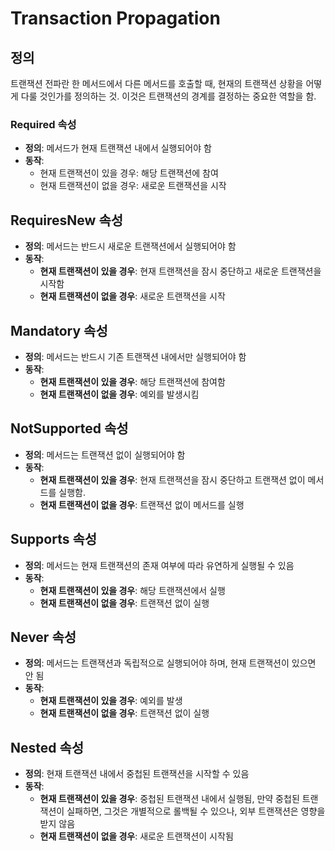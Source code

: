 # Transaction Propagation

## 정의 
트랜잭션 전파란 한 메서드에서 다른 메서드를 호출할 때, 현재의 트랜잭션 상황을 어떻게 다룰 것인가를 정의하는 것.
이것은 트랜잭션의 경계를 결정하는 중요한 역할을 함.

### Required 속성 

- **정의**: 메서드가 현재 트랜잭션 내에서 실행되어야 함
- **동작**:
    - 현재 트랜잭션이 있을 경우: 해당 트랜잭션에 참여
    - 현재 트랜잭션이 없을 경우: 새로운 트랜잭션을 시작

## RequiresNew 속성 

- **정의**: 메서드는 반드시 새로운 트랜잭션에서 실행되어야 함
- **동작**:
    - **현재 트랜잭션이 있을 경우**: 현재 트랜잭션을 잠시 중단하고 새로운 트랜잭션을 시작함
    - **현재 트랜잭션이 없을 경우**: 새로운 트랜잭션을 시작

## Mandatory 속성

- **정의**: 메서드는 반드시 기존 트랜잭션 내에서만 실행되어야 함
- **동작**:
    - **현재 트랜잭션이 있을 경우**: 해당 트랜잭션에 참여함
    - **현재 트랜잭션이 없을 경우**: 예외를 발생시킴

## NotSupported 속성

- **정의**: 메서드는 트랜잭션 없이 실행되어야 함
- **동작**:
    - **현재 트랜잭션이 있을 경우**: 현재 트랜잭션을 잠시 중단하고 트랜잭션 없이 메서드를 실행함.
    - **현재 트랜잭션이 없을 경우**: 트랜잭션 없이 메서드를 실행

## Supports 속성

- **정의**: 메서드는 현재 트랜잭션의 존재 여부에 따라 유연하게 실행될 수 있음
- **동작**:
    - **현재 트랜잭션이 있을 경우**: 해당 트랜잭션에서 실행
    - **현재 트랜잭션이 없을 경우**: 트랜잭션 없이 실행

## Never 속성

- **정의**: 메서드는 트랜잭션과 독립적으로 실행되어야 하며, 현재 트랜잭션이 있으면 안 됨
- **동작**:
    - **현재 트랜잭션이 있을 경우**: 예외를 발생
    - **현재 트랜잭션이 없을 경우**: 트랜잭션 없이 실행

## Nested 속성

- **정의**: 현재 트랜잭션 내에서 중첩된 트랜잭션을 시작할 수 있음
- **동작**:
    - **현재 트랜잭션이 있을 경우**: 중첩된 트랜잭션 내에서 실행됨, 만약 중첩된 트랜잭션이 실패하면, 그것은 개별적으로 롤백될 수 있으나, 외부 트랜잭션은 영향을 받지 않음
    - **현재 트랜잭션이 없을 경우**: 새로운 트랜잭션이 시작됨